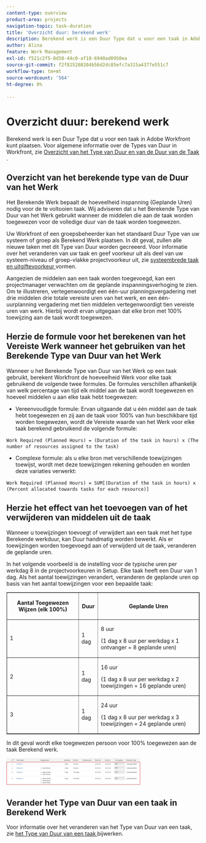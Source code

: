 ```yaml
---
content-type: overview
product-area: projects
navigation-topic: task-duration
title: 'Overzicht duur: berekend werk'
description: Berekend werk is een Duur Type dat u voor een taak in Adobe Workfront kunt plaatsen. Voor algemene informatie over de Types van Duur in Workfront, zie Overzicht van het Type van Duur en van de Duur van de Taak.
author: Alina
feature: Work Management
exl-id: f521c2f5-8d58-44c0-af18-6940ad0950ea
source-git-commit: f2f825280204b56d2dc85efc7a315a4377e551c7
workflow-type: tm+mt
source-wordcount: '564'
ht-degree: 0%

---
```


# Overzicht duur: berekend werk

Berekend werk is een Duur Type dat u voor een taak in Adobe Workfront kunt plaatsen. Voor algemene informatie over de Types van Duur in Workfront, zie [ Overzicht van het Type van Duur en van de Duur van de Taak ](../../../manage-work/tasks/taskdurtn/task-duration-and-duration-type.md).

## Overzicht van het berekende type van de Duur van het Werk

Het Berekende Werk bepaalt de hoeveelheid inspanning (Geplande Uren) nodig voor de te voltooien taak. Wij adviseren dat u het Berekende Type van Duur van het Werk gebruikt wanneer de middelen die aan de taak worden toegewezen voor de volledige duur van de taak worden toegewezen.

Uw Workfront of een groepsbeheerder kan het standaard Duur Type van uw systeem of groep als Berekend Werk plaatsen. In dit geval, zullen alle nieuwe taken met dit Type van Duur worden gecreeerd. Voor informatie over het veranderen van uw taak en geef voorkeur uit als deel van uw systeem-niveau of groep-vlakke projectvoorkeur uit, zie [ systeembrede taak en uitgiftevoorkeur ](../../../administration-and-setup/set-up-workfront/configure-system-defaults/set-task-issue-preferences.md) vormen.

Aangezien de middelen aan een taak worden toegevoegd, kan een projectmanager verwachten om de geplande inspanningsverhoging te zien. Om te illustreren, vertegenwoordigt een één-uur planningsvergadering met drie middelen drie totale vereiste uren van het werk, en een één-uurplanning vergadering met tien middelen vertegenwoordigt tien vereiste uren van werk. Hierbij wordt ervan uitgegaan dat elke bron met 100% toewijzing aan de taak wordt toegewezen.

## Herzie de formule voor het berekenen van het Vereiste Werk wanneer het gebruiken van het Berekende Type van Duur van het Werk

Wanneer u het Berekende Type van Duur van het Werk op een taak gebruikt, berekent Workfront de hoeveelheid Werk voor elke taak gebruikend de volgende twee formules. De formules verschillen afhankelijk van welk percentage van tijd elk middel aan de taak wordt toegewezen en hoeveel middelen u aan elke taak hebt toegewezen:

* Vereenvoudigde formule: Ervan uitgaande dat u één middel aan de taak hebt toegewezen en zij aan de taak voor 100% van hun beschikbare tijd worden toegewezen, wordt de Vereiste waarde van het Werk voor elke taak berekend gebruikend de volgende formule:

```
Work Required (Planned Hours) = (Duration of the task in hours) x (The number of resources assigned to the task)
```

* Complexe formule: als u elke bron met verschillende toewijzingen toewijst, wordt met deze toewijzingen rekening gehouden en worden deze variaties verwerkt:

```
Work Required (Planned Hours) = SUM[(Duration of the task in hours) x (Percent allocated towards tasks for each resource)]
```

## Herzie het effect van het toevoegen van of het verwijderen van middelen uit de taak

Wanneer u toewijzingen toevoegt of verwijdert aan een taak met het type Berekende werkduur, kan Duur handmatig worden bewerkt. Als er toewijzingen worden toegevoegd aan of verwijderd uit de taak, veranderen de geplande uren.

In het volgende voorbeeld is de instelling voor de typische uren per werkdag 8 in de projectvoorkeuren in Setup. Elke taak heeft een Duur van 1 dag. Als het aantal toewijzingen verandert, veranderen de geplande uren op basis van het aantal toewijzingen voor een bepaalde taak:

<table border="1" cellspacing="15" cellpadding="1"> 
 <col> 
 <col> 
 <col> 
 <thead> 
  <tr> 
   <th> <p><strong> Aantal Toegewezen Wijzen (elk 100%) </strong> </p> </th> 
   <th> <p><strong> Duur </strong> </p> </th> 
   <th> <p><strong> Geplande Uren </strong> </p> </th> 
  </tr> 
 </thead> 
 <tbody> 
  <tr> 
   <td> <p>1</p> </td> 
   <td> <p>1 dag</p> </td> 
   <td> <p>8 uur</p> <p>(1 dag x 8 uur per werkdag x 1 ontvanger = 8 geplande uren)</p> </td> 
  </tr> 
  <tr> 
   <td> <p>2</p> </td> 
   <td> <p>1 dag</p> </td> 
   <td> <p>16 uur</p> <p>(1 dag x 8 uur per werkdag x 2 toewijzingen = 16 geplande uren)</p> </td> 
  </tr> 
  <tr> 
   <td> <p>3</p> </td> 
   <td> <p>1 dag</p> </td> 
   <td> <p>24 uur</p> <p>(1 dag x 8 uur per werkdag x 3 toewijzingen = 24 geplande uren)</p> </td> 
  </tr> 
 </tbody> 
</table>

In dit geval wordt elke toegewezen persoon voor 100% toegewezen aan de taak Berekend werk.

![](assets/calcwork-350x71.png)

## Verander het Type van Duur van een taak in Berekend Werk

Voor informatie over het veranderen van het Type van Duur van een taak, zie [ het Type van Duur van een taak ](../../../manage-work/tasks/taskdurtn/update-duration-type-of-task.md) bijwerken.

<!--
<p data-mc-conditions="QuicksilverOrClassic.Draft mode">(NOTE: replaced with new article linked above)</p>
-->

<!--
<ol data-mc-conditions="QuicksilverOrClassic.Draft mode">
<li value="1">Go to a task for which you want to change the Duration Type.</li>
<li value="2"> <p data-mc-conditions="QuicksilverOrClassic.Quicksilver">Click <strong>Task Details</strong> in the left panel, then in the Overview area double click <strong>Duration Type</strong>. </p> </li>
<li value="3">Select <strong>Calculated Work</strong> from the drop-down menu.</li>
<li value="4">Click <strong>Save</strong> <strong>Changes</strong>.</li>
</ol>
-->
